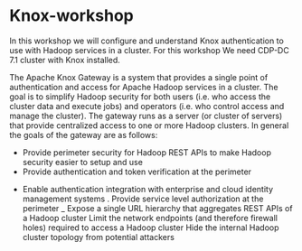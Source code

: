 # Knox-workshop

In this workshop we will configure and understand Knox authentication to use with Hadoop services in a cluster. For this workshop We need CDP-DC 7.1 cluster with Knox installed.

The Apache Knox Gateway is a system that provides a single point of authentication and access for Apache Hadoop services in a cluster. The goal is to simplify Hadoop security for both users (i.e. who access the cluster data and execute jobs) and operators (i.e. who control access and manage the cluster). The gateway runs as a server (or cluster of servers) that provide centralized access to one or more Hadoop clusters. In general the goals of the gateway are as follows:

  - Provide perimeter security for Hadoop REST APIs to make Hadoop security easier to setup and use
 - Provide authentication and token verification at the perimeter
 * Enable authentication integration with enterprise and cloud identity management systems
 . Provide service level authorization at the perimeter
 _ Expose a single URL hierarchy that aggregates REST APIs of a Hadoop cluster
Limit the network endpoints (and therefore firewall holes) required to access a Hadoop cluster
Hide the internal Hadoop cluster topology from potential attackers
